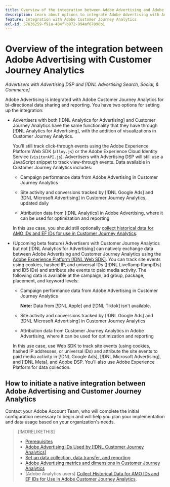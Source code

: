 ```yaml
---
title: Overview of the integration between Adobe Advertising and Adobe Customer Journey Analytics
description: Learn about options to integrate Adobe Advertising with Adobe Customer Journey Analytics.
feature: Integration with Adobe Customer Journey Analytics
exl-id: 57636259-f91a-404f-b972-994af67098b1
---
```

# Overview of the integration between Adobe Advertising with Customer Journey Analytics

<!-- title? If I change, change refs throughout -->

*Advertisers with Advertising DSP and [!DNL Advertising Search, Social, & Commerce]*

Adobe Advertising is integrated with Adobe Customer Journey Analytics for bi-directional data sharing and reporting. You have two options for setting up the integration: 

* Advertisers with both [!DNL Analytics for Advertising] and Customer Journey Analytics have the same functionality that they have through [!DNL Analytics for Advertising], with the addition of visualizations in Customer Journey Analytics.

  You'll still track click-through events using the Adobe Experience Platform Web SDK (`alloy.js`) or the Adobe Experience Cloud Identity Service (`visitorAPI.js`). Advertisers with Advertising DSP will still use a JavaScript snippet to track view-through events. Data available in Customer Journey Analytics includes:

  * Campaign performance data from Adobe Advertising in Customer Journey Analytics

  * Site activity and conversions tracked by [!DNL Google Ads] and [!DNL Microsoft Advertising] in Customer Journey Analytics, updated daily

  * Attribution data from [!DNL Analytics] in Adobe Advertising, where it can be used for optimization and reporting

  In this use case, you should still optionally [collect historical data for AMO IDs and EF IDs for use in Customer Journey Analytics](/help/integrations/analytics/rvars-to-evars.md).

<!--
  In this use case, you don't need to perform any extra steps except to optionally [collect historical data for AMO IDs and EF IDs for use in Customer Journey Analytics](/help/integrations/analytics/rvars-to-evars.md).
-->

* (Upcoming beta feature) Advertisers with Customer Journey Analytics but not [!DNL Analytics for Advertising] can natively exchange data between Adobe Advertising and Customer Journey Analytics using the [Adobe Experience Platform [!DNL Web SDK]](https://experienceleague.adobe.com/docs/experience-platform/edge/home.html). You can track site events using cookies, hashed IP, and universal IDs ([!DNL LiveRamp RampIDs] and ID5 IDs) and attribute site events to paid media activity. The following data is available at the campaign, ad group, package, placement, and keyword levels:

  * Campaign performance data from Adobe Advertising in Customer Journey Analytics

    **Note:** Data from [!DNL Apple] and [!DNL Tiktok] isn't available.

  * Site activity and conversions tracked by [!DNL Google Ads] and [!DNL Microsoft Advertising] in Customer Journey Analytics

  * Attribution data from Customer Journey Analytics in Adobe Advertising, where it can be used for optimization and reporting

  In this use case, use Web SDK to track site events (using cookies, hashed IP addresses, or universal IDs) and attribute the site events to paid media activity in [!DNL Google Ads], [!DNL Microsoft Advertising], and [!DNL Meta], and Adobe DSP. You'll also use Adobe Experience Platform for data collection.

## How to initiate a native integration between Adobe Advertising and Customer Journey Analytics

Contact your Adobe Account Team, who will complete the initial configuration necessary to begin and will help you plan your implementation and data usage based on your organization's needs.

>[!MORELIKETHIS]
>
>* [Prerequisites](prerequisites.md)
>* [Adobe Advertising IDs Used by [!DNL Customer Journey Analytics]](ids.md)
>* [Set up data collection, data transfer, and reporting](set-up.md)
>* [Adobe Advertising metrics and dimensions in Customer Journey Analytics](advertising-data-in-cja.md)
>* (Adobe Analytics users) [Collect Historical Data for AMO IDs and EF IDs for Use in Adobe Customer Journey Analytics](/help/integrations/analytics/rvars-to-evars.md).
